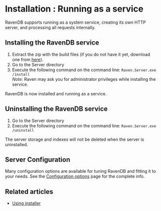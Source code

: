 # Installation : Running as a service

RavenDB supports running as a system service, creating its own HTTP server, and processing all requests internally.

## Installing the RavenDB service

1. Extract the zip with the build files (if you do not have it yet, download one from [here](http://ravendb.net/download)).
2. Go to the Server directory
3. Execute the following command on the command line: <code>Raven.Server.exe /install</code>  
    _Note:_ Raven may ask you for administrator privileges while installing the service.

RavenDB is now installed and running as a service.

## Uninstalling the RavenDB service

1. Go to the Server directory
2. Execute the following command on the command line: <code>Raven.Server.exe /uninstall</code>

The server storage and indexes will not be deleted when the server is uninstalled.

## Server Configuration

Many configuration options are available for tuning RavenDB and fitting it to your needs. See the [Configuration options](http://ravendb.net/docs/server/administration/configuration) page for the complete info.

## Related articles

 - [Using installer](./using-installer)